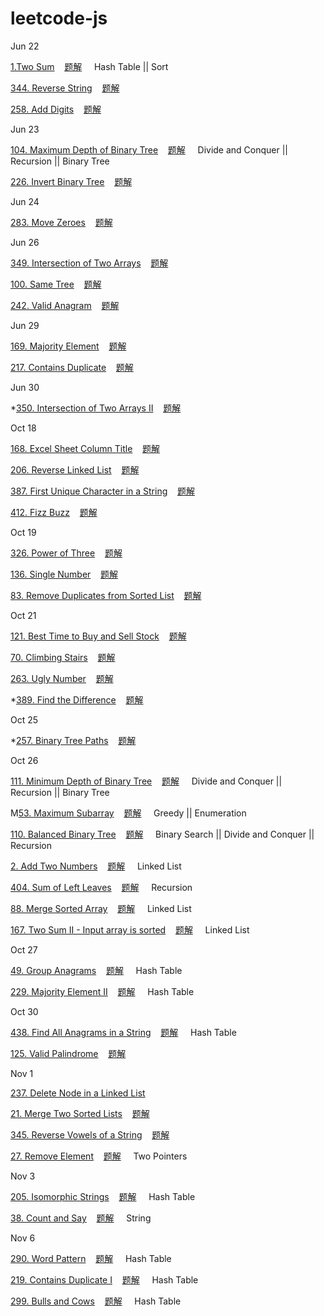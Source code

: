 # leetcode-js
Jun 22

[1.Two Sum](https://leetcode.com/problems/two-sum/)&nbsp;&nbsp;&nbsp;
[题解](https://github.com/jzhangnu/leetcode-js/issues/1)&nbsp;&nbsp;&nbsp;&nbsp;
Hash Table || Sort

[344. Reverse String](https://leetcode.com/problems/reverse-string/)&nbsp;&nbsp;&nbsp;
[题解](https://github.com/jzhangnu/leetcode-js/issues/2)&nbsp;&nbsp;&nbsp;&nbsp;

[258. Add Digits](https://leetcode.com/problems/add-digits/)&nbsp;&nbsp;&nbsp;
[题解](https://github.com/jzhangnu/leetcode-js/issues/3)&nbsp;&nbsp;&nbsp;&nbsp;

Jun 23

[104. Maximum Depth of Binary Tree](https://leetcode.com/problems/maximum-depth-of-binary-tree/)&nbsp;&nbsp;&nbsp;
[题解](https://github.com/jzhangnu/leetcode-js/issues/4)&nbsp;&nbsp;&nbsp;&nbsp;
Divide and Conquer || Recursion || Binary Tree

[226. Invert Binary Tree](https://leetcode.com/problems/invert-binary-tree/)&nbsp;&nbsp;&nbsp;
[题解](https://github.com/jzhangnu/leetcode-js/issues/5)&nbsp;&nbsp;&nbsp;&nbsp;

Jun 24

[283. Move Zeroes](https://leetcode.com/problems/move-zeroes/)&nbsp;&nbsp;&nbsp;
[题解](https://github.com/jzhangnu/leetcode-js/issues/6)&nbsp;&nbsp;&nbsp;&nbsp;

Jun 26

[349. Intersection of Two Arrays](https://leetcode.com/problems/intersection-of-two-arrays/)&nbsp;&nbsp;&nbsp;
[题解](https://github.com/jzhangnu/leetcode-js/issues/7)&nbsp;&nbsp;&nbsp;&nbsp;

[100. Same Tree](https://leetcode.com/problems/same-tree/)&nbsp;&nbsp;&nbsp;
[题解](https://github.com/jzhangnu/leetcode-js/issues/8)&nbsp;&nbsp;&nbsp;&nbsp;
 
[242. Valid Anagram](https://leetcode.com/problems/valid-anagram/)&nbsp;&nbsp;&nbsp;
[题解](https://github.com/jzhangnu/leetcode-js/issues/9)&nbsp;&nbsp;&nbsp;&nbsp;

Jun 29

[169. Majority Element](https://leetcode.com/problems/majority-element/)&nbsp;&nbsp;&nbsp;
[题解](https://github.com/jzhangnu/leetcode-js/issues/10)&nbsp;&nbsp;&nbsp;&nbsp;

[217. Contains Duplicate](https://leetcode.com/problems/contains-duplicate/)&nbsp;&nbsp;&nbsp;
[题解](https://github.com/jzhangnu/leetcode-js/issues/11)&nbsp;&nbsp;&nbsp;&nbsp;

Jun 30

*[350. Intersection of Two Arrays II](https://leetcode.com/problems/intersection-of-two-arrays-ii/)&nbsp;&nbsp;&nbsp;
[题解](https://github.com/jzhangnu/leetcode-js/issues/12)&nbsp;&nbsp;&nbsp;&nbsp;

Oct 18

[168. Excel Sheet Column Title](https://leetcode.com/problems/excel-sheet-column-title/)&nbsp;&nbsp;&nbsp;
[题解](https://github.com/jzhangnu/leetcode-js/issues/13)&nbsp;&nbsp;&nbsp;&nbsp;

[206. Reverse Linked List](https://leetcode.com/problems/reverse-linked-list/)&nbsp;&nbsp;&nbsp;
[题解](https://github.com/jzhangnu/leetcode-js/issues/14)&nbsp;&nbsp;&nbsp;&nbsp;

[387. First Unique Character in a String](https://leetcode.com/problems/first-unique-character-in-a-string/)&nbsp;&nbsp;&nbsp;
[题解](https://github.com/jzhangnu/leetcode-js/issues/15)&nbsp;&nbsp;&nbsp;&nbsp;

[412. Fizz Buzz](https://leetcode.com/problems/fizz-buzz/)&nbsp;&nbsp;&nbsp;
[题解](https://github.com/jzhangnu/leetcode-js/issues/16)&nbsp;&nbsp;&nbsp;&nbsp;

Oct 19

[326. Power of Three](https://leetcode.com/problems/power-of-three/)&nbsp;&nbsp;&nbsp;
[题解](https://github.com/jzhangnu/leetcode-js/issues/17)&nbsp;&nbsp;&nbsp;&nbsp;

[136. Single Number](https://leetcode.com/problems/single-number/)&nbsp;&nbsp;&nbsp;
[题解](https://github.com/jzhangnu/leetcode-js/issues/18)&nbsp;&nbsp;&nbsp;&nbsp;

[83. Remove Duplicates from Sorted List](https://leetcode.com/problems/remove-duplicates-from-sorted-list/)&nbsp;&nbsp;&nbsp;
[题解](https://github.com/jzhangnu/leetcode-js/issues/19)&nbsp;&nbsp;&nbsp;&nbsp;

Oct 21

[121. Best Time to Buy and Sell Stock](https://leetcode.com/problems/best-time-to-buy-and-sell-stock/)&nbsp;&nbsp;&nbsp;
[题解](https://github.com/jzhangnu/leetcode-js/issues/20)&nbsp;&nbsp;&nbsp;&nbsp;

[70. Climbing Stairs](https://leetcode.com/problems/climbing-stairs/)&nbsp;&nbsp;&nbsp;
[题解](https://github.com/jzhangnu/leetcode-js/issues/21)&nbsp;&nbsp;&nbsp;&nbsp;

[263. Ugly Number](https://leetcode.com/problems/ugly-number/)&nbsp;&nbsp;&nbsp;
[题解](https://github.com/jzhangnu/leetcode-js/issues/22)&nbsp;&nbsp;&nbsp;&nbsp;

*[389. Find the Difference](https://leetcode.com/problems/find-the-difference/)&nbsp;&nbsp;&nbsp;
[题解](https://github.com/jzhangnu/leetcode-js/issues/24)&nbsp;&nbsp;&nbsp;&nbsp;

Oct 25

*[257. Binary Tree Paths](https://leetcode.com/problems/binary-tree-paths/)&nbsp;&nbsp;&nbsp;
[题解](https://github.com/jzhangnu/leetcode-js/issues/25)&nbsp;&nbsp;&nbsp;&nbsp;

Oct 26

[111. Minimum Depth of Binary Tree](https://leetcode.com/problems/minimum-depth-of-binary-tree/)&nbsp;&nbsp;&nbsp;
[题解](https://github.com/jzhangnu/leetcode-js/issues/26)&nbsp;&nbsp;&nbsp;&nbsp;
Divide and Conquer || Recursion || Binary Tree

M[53. Maximum Subarray](https://leetcode.com/problems/maximum-subarray/)&nbsp;&nbsp;&nbsp;
[题解](https://github.com/jzhangnu/leetcode-js/issues/27)&nbsp;&nbsp;&nbsp;&nbsp;
Greedy || Enumeration

[110. Balanced Binary Tree](https://leetcode.com/problems/balanced-binary-tree/)&nbsp;&nbsp;&nbsp;
[题解](https://github.com/jzhangnu/leetcode-js/issues/28)&nbsp;&nbsp;&nbsp;&nbsp;
Binary Search || Divide and Conquer || Recursion

[2. Add Two Numbers](https://leetcode.com/problems/add-two-numbers/)&nbsp;&nbsp;&nbsp;
[题解](https://github.com/jzhangnu/leetcode-js/issues/29)&nbsp;&nbsp;&nbsp;&nbsp;
Linked List

[404. Sum of Left Leaves](https://leetcode.com/problems/sum-of-left-leaves/)&nbsp;&nbsp;&nbsp;
[题解](https://github.com/jzhangnu/leetcode-js/issues/30)&nbsp;&nbsp;&nbsp;&nbsp;
Recursion

[88. Merge Sorted Array](https://leetcode.com/problems/merge-sorted-array/)&nbsp;&nbsp;&nbsp;
[题解](https://github.com/jzhangnu/leetcode-js/issues/31)&nbsp;&nbsp;&nbsp;&nbsp;
Linked List

[167. Two Sum II - Input array is sorted](https://leetcode.com/problems/two-sum-ii-input-array-is-sorted/)&nbsp;&nbsp;&nbsp;
[题解](https://github.com/jzhangnu/leetcode-js/issues/32)&nbsp;&nbsp;&nbsp;&nbsp;
Linked List

Oct 27

[49. Group Anagrams](https://leetcode.com/problems/anagrams/)&nbsp;&nbsp;&nbsp;
[题解](https://github.com/jzhangnu/leetcode-js/issues/33)&nbsp;&nbsp;&nbsp;&nbsp;
Hash Table

[229. Majority Element II](https://leetcode.com/problems/majority-element-ii/)&nbsp;&nbsp;&nbsp;
[题解](https://github.com/jzhangnu/leetcode-js/issues/34)&nbsp;&nbsp;&nbsp;&nbsp;
Hash Table

Oct 30

[438. Find All Anagrams in a String](https://leetcode.com/problems/find-all-anagrams-in-a-string/)&nbsp;&nbsp;&nbsp;
[题解](https://github.com/jzhangnu/leetcode-js/issues/35)&nbsp;&nbsp;&nbsp;&nbsp;
Hash Table

[125. Valid Palindrome](https://leetcode.com/problems/valid-palindrome/)&nbsp;&nbsp;&nbsp;
[题解](https://github.com/jzhangnu/leetcode-js/issues/36)&nbsp;&nbsp;&nbsp;&nbsp;

Nov 1

[237. Delete Node in a Linked List](https://leetcode.com/problems/delete-node-in-a-linked-list/)&nbsp;&nbsp;&nbsp;

[21. Merge Two Sorted Lists](https://leetcode.com/problems/merge-two-sorted-lists/)&nbsp;&nbsp;&nbsp;
[题解](https://github.com/jzhangnu/leetcode-js/issues/37)&nbsp;&nbsp;&nbsp;&nbsp;

[345. Reverse Vowels of a String](https://leetcode.com/problems/reverse-vowels-of-a-string/)&nbsp;&nbsp;&nbsp;
[题解](https://github.com/jzhangnu/leetcode-js/issues/38)&nbsp;&nbsp;&nbsp;&nbsp;

[27. Remove Element](https://leetcode.com/problems/remove-element/)&nbsp;&nbsp;&nbsp;
[题解](https://github.com/jzhangnu/leetcode-js/issues/39)&nbsp;&nbsp;&nbsp;&nbsp;
Two Pointers


Nov 3

[205. Isomorphic Strings](https://leetcode.com/problems/isomorphic-strings/)&nbsp;&nbsp;&nbsp;
[题解](https://github.com/jzhangnu/leetcode-js/issues/40)&nbsp;&nbsp;&nbsp;&nbsp;
Hash Table

[38. Count and Say](https://leetcode.com/problems/count-and-say/)&nbsp;&nbsp;&nbsp;
[题解](https://github.com/jzhangnu/leetcode-js/issues/41)&nbsp;&nbsp;&nbsp;&nbsp;
String

Nov 6

[290. Word Pattern](https://leetcode.com/problems/word-pattern/)&nbsp;&nbsp;&nbsp;
[题解](https://github.com/jzhangnu/leetcode-js/issues/42)&nbsp;&nbsp;&nbsp;&nbsp;
Hash Table

[219. Contains Duplicate I](https://leetcode.com/problems/contains-duplicate-ii/)&nbsp;&nbsp;&nbsp;
[题解](https://github.com/jzhangnu/leetcode-js/issues/43)&nbsp;&nbsp;&nbsp;&nbsp;
Hash Table

[299. Bulls and Cows](https://leetcode.com/problems/bulls-and-cows/)&nbsp;&nbsp;&nbsp;
[题解](https://github.com/jzhangnu/leetcode-js/issues/44)&nbsp;&nbsp;&nbsp;&nbsp;
Hash Table




